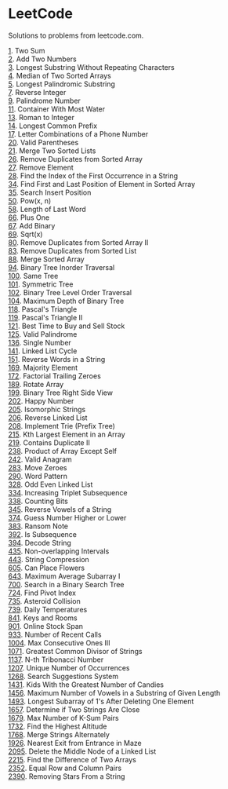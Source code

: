 # LeetCode
Solutions to problems from leetcode.com.

[1](1). Two Sum  
[2](2). Add Two Numbers  
[3](3). Longest Substring Without Repeating Characters  
[4](4). Median of Two Sorted Arrays  
[5](5). Longest Palindromic Substring  
[7](7). Reverse Integer  
[9](9). Palindrome Number  
[11](11). Container With Most Water  
[13](13). Roman to Integer  
[14](14). Longest Common Prefix  
[17](17). Letter Combinations of a Phone Number  
[20](20). Valid Parentheses  
[21](21). Merge Two Sorted Lists  
[26](26). Remove Duplicates from Sorted Array  
[27](27). Remove Element  
[28](28). Find the Index of the First Occurrence in a String  
[34](34). Find First and Last Position of Element in Sorted Array  
[35](35). Search Insert Position  
[50](50). Pow(x, n)  
[58](58). Length of Last Word  
[66](66). Plus One  
[67](67). Add Binary  
[69](69). Sqrt(x)  
[80](80). Remove Duplicates from Sorted Array II  
[83](83). Remove Duplicates from Sorted List  
[88](88). Merge Sorted Array  
[94](94). Binary Tree Inorder Traversal  
[100](100). Same Tree  
[101](101). Symmetric Tree  
[102](102). Binary Tree Level Order Traversal  
[104](104). Maximum Depth of Binary Tree  
[118](118). Pascal's Triangle  
[119](119). Pascal's Triangle II  
[121](121). Best Time to Buy and Sell Stock  
[125](125). Valid Palindrome  
[136](136). Single Number  
[141](141). Linked List Cycle  
[151](151). Reverse Words in a String  
[169](169). Majority Element  
[172](172). Factorial Trailing Zeroes  
[189](189). Rotate Array  
[199](199). Binary Tree Right Side View  
[202](202). Happy Number  
[205](205). Isomorphic Strings  
[206](206). Reverse Linked List  
[208](208). Implement Trie (Prefix Tree)  
[215](215). Kth Largest Element in an Array  
[219](219). Contains Duplicate II  
[238](238). Product of Array Except Self  
[242](242). Valid Anagram  
[283](283). Move Zeroes  
[290](290). Word Pattern  
[328](328). Odd Even Linked List  
[334](334). Increasing Triplet Subsequence  
[338](338). Counting Bits  
[345](345). Reverse Vowels of a String  
[374](374). Guess Number Higher or Lower  
[383](383). Ransom Note  
[392](392). Is Subsequence  
[394](394). Decode String  
[435](435). Non-overlapping Intervals  
[443](443). String Compression  
[605](605). Can Place Flowers  
[643](643). Maximum Average Subarray I  
[700](700). Search in a Binary Search Tree  
[724](724). Find Pivot Index  
[735](735). Asteroid Collision  
[739](739). Daily Temperatures  
[841](841). Keys and Rooms  
[901](901). Online Stock Span  
[933](933). Number of Recent Calls  
[1004](1004). Max Consecutive Ones III  
[1071](1071). Greatest Common Divisor of Strings  
[1137](1137). N-th Tribonacci Number  
[1207](1207). Unique Number of Occurrences  
[1268](1268). Search Suggestions System  
[1431](1431). Kids With the Greatest Number of Candies  
[1456](1456). Maximum Number of Vowels in a Substring of Given Length  
[1493](1493). Longest Subarray of 1's After Deleting One Element  
[1657](1657). Determine if Two Strings Are Close  
[1679](1679). Max Number of K-Sum Pairs  
[1732](1732). Find the Highest Altitude  
[1768](1768). Merge Strings Alternately  
[1926](1926). Nearest Exit from Entrance in Maze  
[2095](2095). Delete the Middle Node of a Linked List  
[2215](2215). Find the Difference of Two Arrays  
[2352](2352). Equal Row and Column Pairs  
[2390](2390). Removing Stars From a String  
